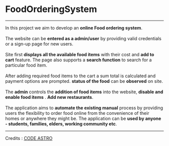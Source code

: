 # FoodOrderingSystem

---

In this project we aim to develop an **online Food ordering system**. <br><br>
The website can be **entered as a admin/user** by providing valid
credentials or a sign-up page for new users. <br><br>
Site first **displays all the available food items** with their cost and **add to cart** feature. 
The page also supports a **search function** to search for a particular food item.<br><br>
After adding required food items to the cart a sum total is calculated
and payment options are prompted.
**status of the food** can be **observed** on site.<br><br>
The **admin** controls the **addition of food items** into the website,
**disable and enable food items** . **Add new restaurants**.<br><br>
The application aims to **automate the existing manual** process by
providing users the flexibility to order food online from the
convenience of their homes or anywhere they might be.
The application can be **used by anyone - students, families, elders,
working community etc**.

---
Credits : [CODE ASTRO](https://codeastro.com/)
